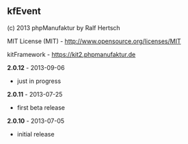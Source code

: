 ## kfEvent ##

(c) 2013 phpManufaktur by Ralf Hertsch

MIT License (MIT) - <http://www.opensource.org/licenses/MIT>

kitFramework - <https://kit2.phpmanufaktur.de>

**2.0.12** - 2013-09-06

* just in progress

**2.0.11** - 2013-07-25

* first beta release

**2.0.10** - 2013-07-05

* initial release